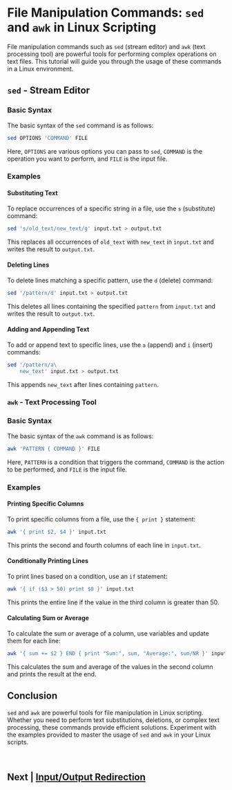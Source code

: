 
# File Manipulation Commands: `sed` and `awk` in Linux Scripting

File manipulation commands such as `sed` (stream editor) and `awk` (text processing tool) are powerful tools for performing complex operations on text files. This tutorial will guide you through the usage of these commands in a Linux environment.

## `sed` - Stream Editor

### Basic Syntax

The basic syntax of the `sed` command is as follows:

```bash
sed OPTIONS 'COMMAND' FILE
```

Here, `OPTIONS` are various options you can pass to `sed`, `COMMAND` is the operation you want to perform, and `FILE` is the input file.

### Examples

#### Substituting Text

To replace occurrences of a specific string in a file, use the `s` (substitute) command:

```bash
sed 's/old_text/new_text/g' input.txt > output.txt
```

This replaces all occurrences of `old_text` with `new_text` in `input.txt` and writes the result to `output.txt`.

#### Deleting Lines

To delete lines matching a specific pattern, use the `d` (delete) command:

```bash
sed '/pattern/d' input.txt > output.txt
```

This deletes all lines containing the specified `pattern` from `input.txt` and writes the result to `output.txt`.

#### Adding and Appending Text

To add or append text to specific lines, use the `a` (append) and `i` (insert) commands:

```bash
sed '/pattern/a\
    new_text' input.txt > output.txt
```

This appends `new_text` after lines containing `pattern`.

### `awk` - Text Processing Tool

### Basic Syntax

The basic syntax of the `awk` command is as follows:

```bash
awk 'PATTERN { COMMAND }' FILE
```

Here, `PATTERN` is a condition that triggers the command, `COMMAND` is the action to be performed, and `FILE` is the input file.

### Examples

#### Printing Specific Columns

To print specific columns from a file, use the `{ print }` statement:

```bash
awk '{ print $2, $4 }' input.txt
```

This prints the second and fourth columns of each line in `input.txt`.

#### Conditionally Printing Lines

To print lines based on a condition, use an `if` statement:

```bash
awk '{ if ($3 > 50) print $0 }' input.txt
```

This prints the entire line if the value in the third column is greater than 50.

#### Calculating Sum or Average

To calculate the sum or average of a column, use variables and update them for each line:

```bash
awk '{ sum += $2 } END { print "Sum:", sum, "Average:", sum/NR }' input.txt
```

This calculates the sum and average of the values in the second column and prints the result at the end.

## Conclusion

`sed` and `awk` are powerful tools for file manipulation in Linux scripting. Whether you need to perform text substitutions, deletions, or complex text processing, these commands provide efficient solutions. Experiment with the examples provided to master the usage of `sed` and `awk` in your Linux scripts.


<br>


## Next | [Input/Output Redirection]()
